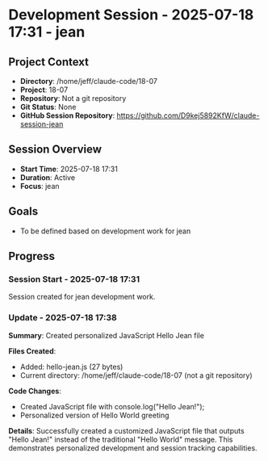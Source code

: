 # Development Session - 2025-07-18 17:31 - jean

## Project Context
- **Directory**: /home/jeff/claude-code/18-07
- **Project**: 18-07
- **Repository**: Not a git repository
- **Git Status**: None
- **GitHub Session Repository**: https://github.com/D9kej5892KfW/claude-session-jean

## Session Overview
- **Start Time**: 2025-07-18 17:31
- **Duration**: Active
- **Focus**: jean

## Goals
- To be defined based on development work for jean

## Progress

### Session Start - 2025-07-18 17:31
Session created for jean development work.

### Update - 2025-07-18 17:38

**Summary**: Created personalized JavaScript Hello Jean file

**Files Created**:
- Added: hello-jean.js (27 bytes)
- Current directory: /home/jeff/claude-code/18-07 (not a git repository)

**Code Changes**:
- Created JavaScript file with console.log("Hello Jean!");
- Personalized version of Hello World greeting

**Details**: Successfully created a customized JavaScript file that outputs "Hello Jean!" instead of the traditional "Hello World" message. This demonstrates personalized development and session tracking capabilities.